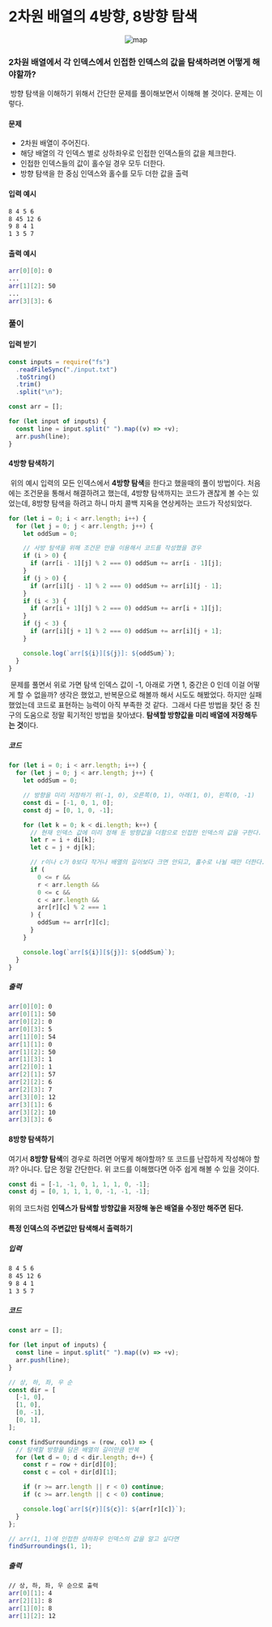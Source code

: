 # 2차원 배열의 4방향, 8방향 탐색

<div align="center">
<img src="https://img1.daumcdn.net/thumb/R1280x0/?scode=mtistory2&fname=https%3A%2F%2Fblog.kakaocdn.net%2Fdn%2FTvLH3%2FbtqBEBqU87w%2Fho1SmcpBFULg03QymGVNw0%2Fimg.png" alt="map"/>
</div>

### 2차원 배열에서 각 인덱스에서 인접한 인덱스의 값을 탐색하려면 어떻게 해야할까?

&nbsp;방향 탐색을 이해하기 위해서 간단한 문제를 풀이해보면서 이해해 볼 것이다. 문제는 이렇다.

#### 문제

- 2차원 배열이 주어진다.
- 해당 배열의 각 인덱스 별로 상하좌우로 인접한 인덱스들의 값을 체크한다.
- 인접한 인덱스들의 값이 홀수일 경우 모두 더한다.
- 방향 탐색을 한 중심 인덱스와 홀수를 모두 더한 값을 출력

#### 입력 예시

```txt
8 4 5 6
8 45 12 6
9 8 4 1
1 3 5 7
```

#### 출력 예시

```zsh
arr[0][0]: 0
...
arr[1][2]: 50
...
arr[3][3]: 6
```

### 풀이

#### 입력 받기

```js
const inputs = require("fs")
  .readFileSync("./input.txt")
  .toString()
  .trim()
  .split("\n");

const arr = [];

for (let input of inputs) {
  const line = input.split(" ").map((v) => +v);
  arr.push(line);
}
```

#### 4방향 탐색하기

&nbsp;위의 예시 입력의 모든 인덱스에서 **4방향 탐색**을 한다고 했을때의 풀이 방법이다. 처음에는 조건문을 통해서 해결하려고 했는데, 4방향 탐색까지는 코드가 괜찮게 볼 수는 있었는데, 8방향 탐색을 하려고 하니 마치 콜백 지옥을 연상케하는 코드가 작성되었다.

```js
for (let i = 0; i < arr.length; i++) {
  for (let j = 0; j < arr.length; j++) {
    let oddSum = 0;

    // 사방 탐색을 위해 조건문 만을 이용해서 코드를 작성했을 경우
    if (i > 0) {
      if (arr[i - 1][j] % 2 === 0) oddSum += arr[i - 1][j];
    }
    if (j > 0) {
      if (arr[i][j - 1] % 2 === 0) oddSum += arr[i][j - 1];
    }
    if (i < 3) {
      if (arr[i + 1][j] % 2 === 0) oddSum += arr[i + 1][j];
    }
    if (j < 3) {
      if (arr[i][j + 1] % 2 === 0) oddSum += arr[i][j + 1];
    }

    console.log(`arr[${i}][${j}]: ${oddSum}`);
  }
}
```

&nbsp;문제를 풀면서 위로 가면 탐색 인덱스 값이 -1, 아래로 가면 1, 중간은 0 인데 이걸 어떻게 할 수 없을까? 생각은 했었고, 반복문으로 해볼까 해서 시도도 해봤었다. 하지만 실패했었는데 코드로 표현하는 능력이 아직 부족한 것 같다.
&nbsp;그래서 다른 방법을 찾던 중 친구의 도움으로 정말 획기적인 방법을 찾아냈다. **탐색할 방향값을 미리 배열에 저장해두는 것**이다.

##### 코드

```js
for (let i = 0; i < arr.length; i++) {
  for (let j = 0; j < arr.length; j++) {
    let oddSum = 0;

    // 방향을 미리 저장하기 위(-1, 0), 오른쪽(0, 1), 아래(1, 0), 왼쪽(0, -1)
    const di = [-1, 0, 1, 0];
    const dj = [0, 1, 0, -1];

    for (let k = 0; k < di.length; k++) {
      // 현재 인덱스 값에 미리 정해 둔 방향값을 더함으로 인접한 인덱스의 값을 구한다.
      let r = i + di[k];
      let c = j + dj[k];

      // r이나 c가 0보다 작거나 배열의 길이보다 크면 안되고, 홀수로 나뉠 때만 더한다.
      if (
        0 <= r &&
        r < arr.length &&
        0 <= c &&
        c < arr.length &&
        arr[r][c] % 2 === 1
      ) {
        oddSum += arr[r][c];
      }
    }

    console.log(`arr[${i}][${j}]: ${oddSum}`);
  }
}
```

##### 출력

```zsh
arr[0][0]: 0
arr[0][1]: 50
arr[0][2]: 0
arr[0][3]: 5
arr[1][0]: 54
arr[1][1]: 0
arr[1][2]: 50
arr[1][3]: 1
arr[2][0]: 1
arr[2][1]: 57
arr[2][2]: 6
arr[2][3]: 7
arr[3][0]: 12
arr[3][1]: 6
arr[3][2]: 10
arr[3][3]: 6
```

#### 8방향 탐색하기

여기서 **8방향 탐색**의 경우로 하려면 어떻게 해야할까? 또 코드를 난잡하게 작성해야 할까? 아니다. 답은 정말 간단한다. 위 코드를 이해했다면 아주 쉽게 해볼 수 있을 것이다.

```js
const di = [-1, -1, 0, 1, 1, 1, 0, -1];
const dj = [0, 1, 1, 1, 0, -1, -1, -1];
```

위의 코드처럼 **인덱스가 탐색할 방향값을 저장해 놓은 배열을 수정만 해주면 된다.**

#### 특정 인덱스의 주변값만 탐색해서 출력하기

##### 입력

```txt
8 4 5 6
8 45 12 6
9 8 4 1
1 3 5 7
```

##### 코드

```js
const arr = [];

for (let input of inputs) {
  const line = input.split(" ").map((v) => +v);
  arr.push(line);
}

// 상, 하, 좌, 우 순
const dir = [
  [-1, 0],
  [1, 0],
  [0, -1],
  [0, 1],
];

const findSurroundings = (row, col) => {
  // 탐색할 방향을 담은 배열의 길이만큼 반복
  for (let d = 0; d < dir.length; d++) {
    const r = row + dir[d][0];
    const c = col + dir[d][1];

    if (r >= arr.length || r < 0) continue;
    if (c >= arr.length || c < 0) continue;

    console.log(`arr[${r}][${c}]: ${arr[r][c]}`);
  }
};

// arr(1, 1)에 인접한 상하좌우 인덱스의 값을 알고 싶다면
findSurroundings(1, 1);
```

##### 출력

```zsh
// 상, 하, 좌, 우 순으로 출력
arr[0][1]: 4
arr[2][1]: 8
arr[1][0]: 8
arr[1][2]: 12
```
